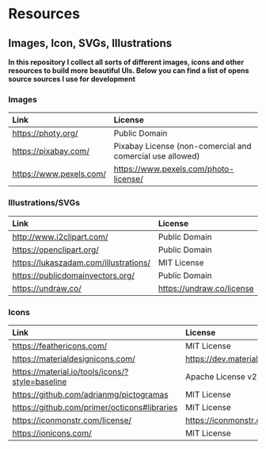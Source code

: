 # Resources 
## Images, Icon, SVGs, Illustrations

**In this repository I collect all sorts of different images, icons and other resources to build more beautiful UIs.
Below you can find a list of opens source sources I use for development**

### Images
| Link | License |
|:--|:--|
| https://photy.org/ | Public Domain |
| https://pixabay.com/ | Pixabay License (non-comercial and comercial use allowed) |
| https://www.pexels.com/ | https://www.pexels.com/photo-license/ |
### Illustrations/SVGs
| Link | License |
|:--|:--|
| http://www.i2clipart.com/ | Public Domain |
| https://openclipart.org/ | Public Domain |
| https://lukaszadam.com/illustrations/ | MIT License |
| https://publicdomainvectors.org/ | Public Domain |
| https://undraw.co/ | https://undraw.co/license |
### Icons
| Link | License |
|:--|:--|
| https://feathericons.com/ | MIT License |
| https://materialdesignicons.com/  |  https://dev.materialdesignicons.com/license |
| https://material.io/tools/icons/?style=baseline | Apache License v2.0 |
| https://github.com/adrianmg/pictogramas | MIT License |
| https://github.com/primer/octicons#libraries | MIT License |
| https://iconmonstr.com/license/ | https://iconmonstr.com/license/ |
| https://ionicons.com/ | MIT License |
